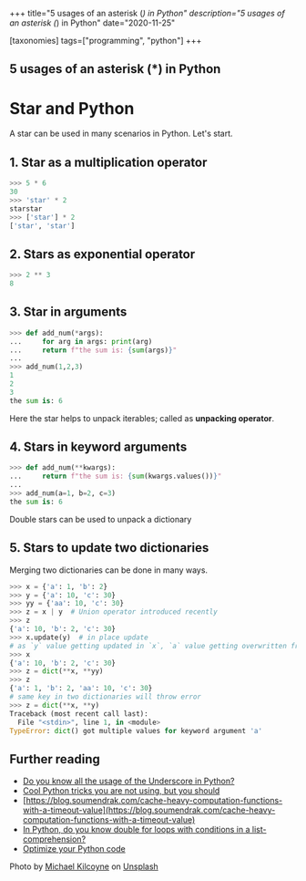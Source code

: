 +++
title="5 usages of an asterisk (*) in Python"
description="5 usages of an asterisk (*) in Python"
date="2020-11-25"

[taxonomies]
tags=["programming", "python"]
+++
## 5 usages of an asterisk (*) in Python

# Star and Python

A star can be used in many scenarios in Python. Let's start.

## 1. Star as a multiplication operator

``` python
>>> 5 * 6
30
>>> 'star' * 2
starstar
>>> ['star'] * 2
['star', 'star']
```
## 2. Stars as exponential operator

``` python
>>> 2 ** 3
8
```

## 3. Star in arguments

``` python
>>> def add_num(*args):
...     for arg in args: print(arg)
...     return f"the sum is: {sum(args)}"
... 
>>> add_num(1,2,3)
1
2
3
the sum is: 6
```
Here the star helps to unpack iterables; called as **unpacking operator**.

## 4. Stars in keyword arguments

``` python
>>> def add_num(**kwargs):
...     return f"the sum is: {sum(kwargs.values())}"
...
>>> add_num(a=1, b=2, c=3)
the sum is: 6
```
Double stars can be used to unpack a dictionary

## 5. Stars to update two dictionaries

Merging two dictionaries can be done in many ways.

``` python
>>> x = {'a': 1, 'b': 2}
>>> y = {'a': 10, 'c': 30}
>>> yy = {'aa': 10, 'c': 30}
>>> z = x | y  # Union operator introduced recently
>>> z
{'a': 10, 'b': 2, 'c': 30}
>>> x.update(y)  # in place update
# as `y` value getting updated in `x`, `a` value getting overwritten from 1 to 10.
>>> x
{'a': 10, 'b': 2, 'c': 30}
>>> z = dict(**x, **yy)
>>> z
{'a': 1, 'b': 2, 'aa': 10, 'c': 30}
# same key in two dictionaries will throw error
>>> z = dict(**x, **y)
Traceback (most recent call last):
  File "<stdin>", line 1, in <module>
TypeError: dict() got multiple values for keyword argument 'a'

```
## Further reading

- [Do you know all the usage of the Underscore in Python?](https://blog.soumendrak.com/do-you-know-all-the-usage-of-the-underscore-in-python)
- [Cool Python tricks you are not using, but you should](https://blog.soumendrak.com/cool-python-tricks-you-are-not-using-but-you-should)
- [https://blog.soumendrak.com/cache-heavy-computation-functions-with-a-timeout-value](https://blog.soumendrak.com/cache-heavy-computation-functions-with-a-timeout-value)
- [In Python, do you know double for loops with conditions in a list-comprehension?](https://blog.soumendrak.com/in-python-do-you-know-double-for-loops-with-conditions-in-a-list-comprehension)
- [Optimize your Python code](https://blog.soumendrak.com/optimize-your-python-code-d7e9752e501e)

Photo by <a href="https://unsplash.com/@mikekilcoyne?utm_source=unsplash&utm_medium=referral&utm_content=creditCopyText">Michael Kilcoyne</a> on <a href="https://unsplash.com/s/photos/star?utm_source=unsplash&utm_medium=referral&utm_content=creditCopyText">Unsplash</a>
  